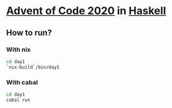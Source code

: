 # [Advent of Code 2020](https://adventofcode.com/2020) in [Haskell](https://www.haskell.org)

## How to run?

### With nix

```sh
cd day1
`nix-build`/bin/day1
```

### With cabal

```sh
cd day1
cabal run
```
